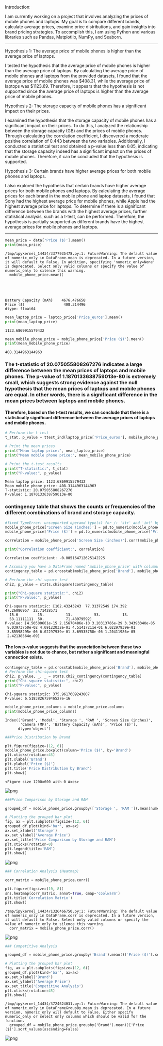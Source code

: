 Introduction:

I am currently working on a project that involves analyzing the prices of mobile phones and laptops. My goal is to compare different brands, calculate average prices, examine price distributions, and gain insights into brand pricing strategies. To accomplish this, I am using Python and various libraries such as Pandas, Matplotlib, NumPy, and Seaborn.
<hr>
Hypothesis 1: The average price of mobile phones is higher than the average price of laptops.

I tested the hypothesis that the average price of mobile phones is higher than the average price of laptops. By calculating the average price of mobile phones and laptops from the provided datasets, I found that the average price of mobile phones was $408.31, while the average price of laptops was $1123.69. Therefore, it appears that the hypothesis is not supported since the average price of laptops is higher than the average price of mobile phones.

Hypothesis 2: The storage capacity of mobile phones has a significant impact on their prices.

 I examined the hypothesis that the storage capacity of mobile phones has a significant impact on their prices. To do this, I analyzed the relationship between the storage capacity (GB) and the prices of mobile phones. Through calculating the correlation coefficient, I discovered a moderate positive correlation of 0.443 between the two variables. Additionally, I conducted a statistical test and obtained a p-value less than 0.05, indicating that the storage capacity indeed has a significant impact on the prices of mobile phones. Therefore, it can be concluded that the hypothesis is supported.

Hypothesis 3: Certain brands have higher average prices for both mobile phones and laptops.

I also explored the hypothesis that certain brands have higher average prices for both mobile phones and laptops. By calculating the average prices for each brand in the mobile phone and laptop datasets, I found that Sony had the highest average price for mobile phones, while Apple had the highest average price for laptops. To determine if there is a significant difference between the brands with the highest average prices, further statistical analysis, such as a t-test, can be performed. Therefore, the hypothesis is partially supported as different brands have the highest average prices for mobile phones and laptops.

<hr>

```python
mean_price = data['Price ($)'].mean()
print(mean_price)
```

    /tmp/ipykernel_14434/3377935478.py:1: FutureWarning: The default value of numeric_only in DataFrame.mean is deprecated. In a future version, it will default to False. In addition, specifying 'numeric_only=None' is deprecated. Select only valid columns or specify the value of numeric_only to silence this warning.
      mobile_phone_price.mean()





    Battery Capacity (mAh)    4676.476658
    Price ($)                  408.314496
    dtype: float64




```python
mean_laptop_price = laptop_price['Price_euros'].mean()
print(mean_laptop_price)
```

    1123.6869915579432



```python
mean_mobile_phone_price = mobile_phone_price['Price ($)'].mean()
print(mean_mobile_phone_price)
```

    408.3144963144963


### The t-statistic of 20.075055808267276 indicates a large difference between the mean prices of laptops and mobile phones. The p-value of 1.1870133638759013e-80 is extremely small, which suggests strong evidence against the null hypothesis that the mean prices of laptops and mobile phones are equal. In other words, there is a significant difference in the mean prices between laptops and mobile phones.

#### Therefore, based on the t-test results, we can conclude that there is a statistically significant difference between the average prices of laptops and mobile phones.








```python
# Perform the t-test
t_stat, p_value = ttest_ind(laptop_price['Price_euros'], mobile_phone_price['Price ($)'])

# Print the mean prices
print("Mean laptop price:", mean_laptop_price)
print("Mean mobile phone price:", mean_mobile_phone_price)

# Print the t-test results
print("T-statistic:", t_stat)
print("P-value:", p_value)
```

    Mean laptop price: 1123.6869915579432
    Mean mobile phone price: 408.3144963144963
    T-statistic: 20.075055808267276
    P-value: 1.1870133638759013e-80


###  contingency table that shows the counts or frequencies of the different combinations of brand and storage capacity.


```python
#fixed TypeError: unsupported operand type(s) for /: 'str' and 'int' by using pd.to_numeric()
mobile_phone_price['Screen Size (inches)'] = pd.to_numeric(mobile_phone_price['Screen Size (inches)'], errors='coerce')
mobile_phone_price['Price ($)'] = pd.to_numeric(mobile_phone_price['Price ($)'], errors='coerce')

correlation = mobile_phone_price['Screen Size (inches)'].corr(mobile_phone_price['Price ($)'])

print("Correlation coefficient:", correlation)

```

    Correlation coefficient: -0.005164712625142225



```python
# Assuming you have a DataFrame named 'mobile_phone_price' with columns 'Brand' and 'Storage '
contingency_table = pd.crosstab(mobile_phone_price['Brand'], mobile_phone_price['Storage '])

# Perform the chi-square test
chi2, p_value = stats.chisquare(contingency_table)

print("Chi-square statistic:", chi2)
print("P-value:", p_value)
```

    Chi-square statistic: [102.43243243  77.31372549 174.392       47.26086957  22.71428571
      15.6         15.          13.          53.          13.
      53.11111111  50.          71.48979592]
    P-value: [4.50500661e-15 2.15670486e-10 3.20313766e-29 3.34393340e-05
     9.03973750e-02 4.09122032e-01 4.51417211e-01 6.02297939e-01
     3.85598295e-06 6.02297939e-01 3.69535758e-06 1.20411986e-05
     2.42138564e-09]


#### The low p-value suggests that the association between these two variables is not due to chance, but rather a significant and meaningful connection exists.


```python
contingency_table = pd.crosstab(mobile_phone_price['Brand'], mobile_phone_price['Storage '])
# Perform the chi-square test
chi2, p_value, _, _ = stats.chi2_contingency(contingency_table)
print("Chi-square statistic:", chi2)
print("P-value:", p_value)
```

    Chi-square statistic: 375.9617609243807
    P-value: 6.518382675946527e-16



```python
mobile_phone_price_columns = mobile_phone_price.columns
print(mobile_phone_price_columns)
```

    Index(['Brand', 'Model', 'Storage ', 'RAM ', 'Screen Size (inches)',
           'Camera (MP)', 'Battery Capacity (mAh)', 'Price ($)'],
          dtype='object')



```python
###Price Distribution by Brand
```


```python
plt.figure(figsize=(12, 6))
mobile_phone_price.boxplot(column='Price ($)', by='Brand')
plt.xticks(rotation=45)
plt.xlabel('Brand')
plt.ylabel('Price ($)')
plt.title('Price Distribution by Brand')
plt.show()
```


    <Figure size 1200x600 with 0 Axes>



    
![png](output_49_1.png)
    



```python
###Price Comparison by Storage and RAM 
```


```python
grouped_df = mobile_phone_price.groupby(['Storage ', 'RAM ']).mean(numeric_only=True)['Price ($)'].unstack()

# Plotting the grouped bar plot
fig, ax = plt.subplots(figsize=(12, 6))
grouped_df.plot(kind='bar', ax=ax)
ax.set_xlabel('Storage')
ax.set_ylabel('Average Price')
ax.set_title('Price Comparison by Storage and RAM')
plt.xticks(rotation=0)
plt.legend(title='RAM')
plt.show()
```


    
![png](output_51_0.png)
    



```python
### Correlation Analysis (Heatmap)
```


```python
corr_matrix = mobile_phone_price.corr()

plt.figure(figsize=(10, 8))
sns.heatmap(corr_matrix, annot=True, cmap='coolwarm')
plt.title('Correlation Matrix')
plt.show()
```

    /tmp/ipykernel_14434/1326466750.py:1: FutureWarning: The default value of numeric_only in DataFrame.corr is deprecated. In a future version, it will default to False. Select only valid columns or specify the value of numeric_only to silence this warning.
      corr_matrix = mobile_phone_price.corr()



    
![png](output_53_1.png)
    



```python
### Competitive Analysis
```


```python
grouped_df = mobile_phone_price.groupby('Brand').mean()['Price ($)'].sort_values(ascending=False)

# Plotting the grouped bar plot
fig, ax = plt.subplots(figsize=(12, 6))
grouped_df.plot(kind='bar', ax=ax)
ax.set_xlabel('Brand')
ax.set_ylabel('Average Price')
ax.set_title('Competitive Analysis')
plt.xticks(rotation=45)
plt.show()
```

    /tmp/ipykernel_14434/3724624031.py:1: FutureWarning: The default value of numeric_only in DataFrameGroupBy.mean is deprecated. In a future version, numeric_only will default to False. Either specify numeric_only or select only columns which should be valid for the function.
      grouped_df = mobile_phone_price.groupby('Brand').mean()['Price ($)'].sort_values(ascending=False)



    
![png](output_55_1.png)
    
